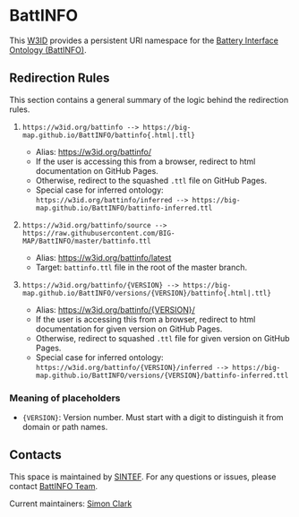 # BattINFO
This [W3ID](https://w3id.org) provides a persistent URI namespace for the [Battery Interface Ontology (BattINFO)](https://github.com/BIG-MAP/BattINFO).

## Redirection Rules
This section contains a general summary of the logic behind the redirection rules.

1. `https://w3id.org/battinfo --> https://big-map.github.io/BattINFO/battinfo{.html|.ttl}`
   - Alias: https://w3id.org/battinfo/
   - If the user is accessing this from a browser, redirect to html documentation on GitHub Pages.
   - Otherwise, redirect to the squashed `.ttl` file on GitHub Pages.
   - Special case for inferred ontology: `https://w3id.org/battinfo/inferred --> https://big-map.github.io/BattINFO/battinfo-inferred.ttl`

2. `https://w3id.org/battinfo/source --> https://raw.githubusercontent.com/BIG-MAP/BattINFO/master/battinfo.ttl`
   - Alias: https://w3id.org/battinfo/latest
   - Target: `battinfo.ttl` file in the root of the master branch.

3. `https://w3id.org/battinfo/{VERSION} --> https://big-map.github.io/BattINFO/versions/{VERSION}/battinfo{.html|.ttl}`
   - Alias: https://w3id.org/battinfo/{VERSION}/
   - If the user is accessing this from a browser, redirect to html documentation for given version on GitHub Pages.
   - Otherwise, redirect to squashed `.ttl` file for given version on GitHub Pages.
   - Special case for inferred ontology: `https://w3id.org/battinfo/{VERSION}/inferred --> https://big-map.github.io/BattINFO/versions/{VERSION}/battinfo-inferred.ttl`

### Meaning of placeholders
- `{VERSION}`: Version number. Must start with a digit to distinguish it from domain or path names.

## Contacts
This space is maintained by [SINTEF](https://www.sintef.no/en/).
For any questions or issues, please contact [BattINFO Team](mailto:simon.clark@sintef.no).

Current maintainers:
[Simon Clark](https://github.com/jsimonclark)
